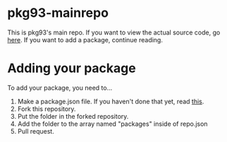 # pkg93-mainrepo
This is pkg93's main repo. If you want to view the actual source code, go [here](https://github.com/1024x2/pkg93). If you want to add a package, continue reading.

# Adding your package
To add your package, you need to...
1. Make a package.json file. If you haven't done that yet, read [this](https://github.com/1024x2/pkg93/blob/master/README.md#making-a-package).
2. Fork this repository.
3. Put the folder in the forked repository.
4. Add the folder to the array named "packages" inside of repo.json
5. Pull request.
